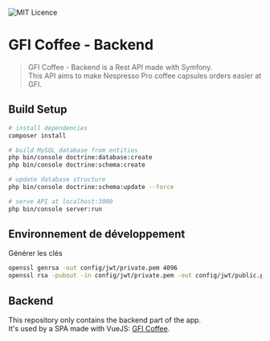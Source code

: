 ![MIT Licence](https://img.shields.io/badge/licence-GPL-green.svg)

# GFI Coffee - Backend
> GFI Coffee - Backend is a Rest API made with Symfony.  
> This API aims to make Nespresso Pro coffee capsules orders easier at GFI.

## Build Setup

``` bash
# install dependencies
composer install

# build MySQL database from entities
php bin/console doctrine:database:create
php bin/console doctrine:schema:create

# update database structure
php bin/console doctrine:schema:update --force

# serve API at localhost:3000
php bin/console server:run
```

## Environnement de développement

Générer les clés

``` bash
openssl genrsa -out config/jwt/private.pem 4096
openssl rsa -pubout -in config/jwt/private.pem -out config/jwt/public.pem
```

## Backend

This repository only contains the backend part of the app.  
It's used by a SPA made with VueJS: [GFI Coffee](https://github.com/GFICoffee/GFICoffee).